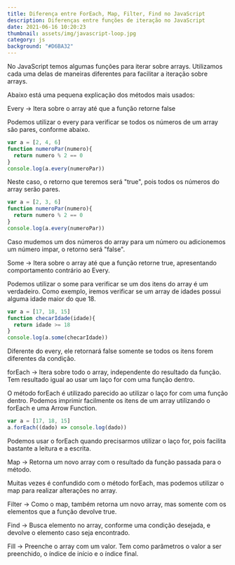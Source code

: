 ```yaml
---
title: Diferença entre ForEach, Map, Filter, Find no JavaScript
description: Diferenças entre funções de iteração no JavaScript
date: 2021-06-16 10:20:23
thumbnail: assets/img/javascript-loop.jpg
category: js
background: "#D6BA32"
---
```

No JavaScript temos algumas funções para iterar sobre arrays. Utilizamos cada uma delas de maneiras diferentes para facilitar a iteração sobre arrays.

Abaixo está uma pequena explicação dos métodos mais usados:

Every -> Itera sobre o array até que a função retorne false

Podemos utilizar o every para verificar se todos os números de um array são pares, conforme abaixo.

```javascript
var a = [2, 4, 6]
function numeroPar(numero){
  return numero % 2 == 0
}
console.log(a.every(numeroPar))
```

Neste caso, o retorno que teremos será "true", pois todos os números do array serão pares.

```javascript
var a = [2, 3, 6]
function numeroPar(numero){
  return numero % 2 == 0
}
console.log(a.every(numeroPar))
```

Caso mudemos um dos números do array para um número ou adicionemos um número impar, o retorno será "false".

Some -> Itera sobre o array até que a função retorne true, apresentando comportamento contrário ao Every.

Podemos utilizar o some para verificar se um dos itens do array é um verdadeiro. Como exemplo, iremos verificar se um array de idades possui alguma idade maior do que 18.

```javascript
var a = [17, 18, 15]
function checarIdade(idade){
  return idade >= 18
}
console.log(a.some(checarIdade))
```

Diferente do every, ele retornará false somente se todos os itens forem diferentes da condição.

forEach -> Itera sobre todo o array, independente do resultado da função. Tem resultado igual ao usar um laço for com uma função dentro.

O método forEach é utilizado parecido ao utilizar o laço for com uma função dentro. Podemos imprimir facilmente os itens de um array utilizando o forEach e uma Arrow Function.

```javascript
var a = [17, 18, 15]
a.forEach((dado) => console.log(dado))
```

Podemos usar o forEach quando precisarmos utilizar o laço for, pois facilita bastante a leitura e a escrita.

Map -> Retorna um novo array com o resultado da função passada para o método.

Muitas vezes é confundido com o método forEach, mas podemos utilizar o map para realizar alterações no array.

Filter -> Como o map, também retorna um novo array, mas somente com os elementos que a função devolve true.

Find -> Busca elemento no array, conforme uma condição desejada, e devolve o elemento caso seja encontrado.

Fill -> Preenche o array com um valor. Tem como parâmetros o valor a ser preenchido, o índice de início e o índice final.